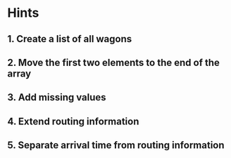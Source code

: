 # Hints

## 1. Create a list of all wagons



## 2. Move the first two elements to the end of the array



## 3. Add missing values



## 4. Extend routing information



## 5. Separate arrival time from routing information


